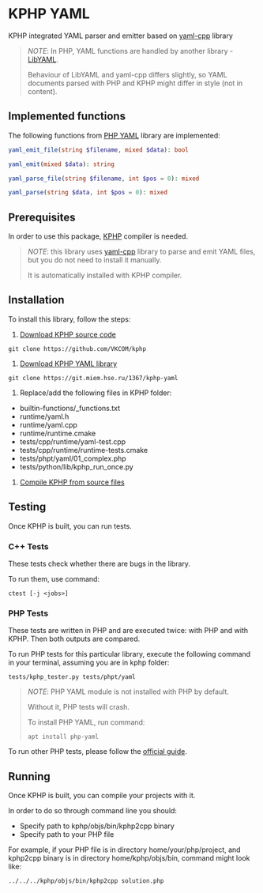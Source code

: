 # KPHP YAML

KPHP integrated YAML parser and emitter based on [yaml-cpp](https://github.com/jbeder/yaml-cpp) library

> *NOTE*: In PHP, YAML functions are handled by another library - [LibYAML](https://pyyaml.org/wiki/LibYAML).
> 
> Behaviour of LibYAML and yaml-cpp differs slightly, so YAML documents parsed with PHP and KPHP might differ in style (not in content).

## Implemented functions

The following functions from [PHP YAML](https://www.php.net/manual/ru/book.yaml.php) library are implemented: 

```php
yaml_emit_file(string $filename, mixed $data): bool

yaml_emit(mixed $data): string

yaml_parse_file(string $filename, int $pos = 0): mixed

yaml_parse(string $data, int $pos = 0): mixed
```

## Prerequisites

In order to use this package, [KPHP](https://vkcom.github.io/kphp) compiler is needed.

> *NOTE*: this library uses [yaml-cpp](https://github.com/jbeder/yaml-cpp) library to parse and emit YAML files, but you do not need to install it manually.
> 
> It is automatically installed with KPHP compiler.

## Installation

To install this library, follow the steps:

1. [Download KPHP source code](https://github.com/VKCOM/kphp)
```shell
git clone https://github.com/VKCOM/kphp
```

1. [Download KPHP YAML library](https://git.miem.hse.ru/1367/kphp-yaml)
```shell
git clone https://git.miem.hse.ru/1367/kphp-yaml
```

1. Replace/add the following files in KPHP folder:
- builtin-functions/_functions.txt
- runtime/yaml.h
- runtime/yaml.cpp
- runtime/runtime.cmake
- tests/cpp/runtime/yaml-test.cpp
- tests/cpp/runtime/runtime-tests.cmake
- tests/phpt/yaml/01_complex.php
- tests/python/lib/kphp_run_once.py

1. [Compile KPHP from source files](https://vkcom.github.io/kphp/kphp-internals/developing-and-extending-kphp/compiling-kphp-from-sources.html)

## Testing

Once KPHP is built, you can run tests.

### C++ Tests

These tests check whether there are bugs in the library.

To run them, use command:
```shell
ctest [-j <jobs>]
```

### PHP Tests

These tests are written in PHP and are executed twice: with PHP and with KPHP. Then both outputs are compared.

To run PHP tests for this particular library, execute the following command in your terminal, assuming you are in kphp folder:

```shell
tests/kphp_tester.py tests/phpt/yaml
```

> *NOTE*: PHP YAML module is not installed with PHP by default.
> 
> Without it, PHP tests will crash.
> 
> To install PHP YAML, run command:
> ```shell
> apt install php-yaml
> ```

To run other PHP tests, please follow the [official guide](https://vkcom.github.io/kphp/kphp-internals/developing-and-extending-kphp/writing-and-running-tests.html#4-testing-compiler-and-runtime-compare-kphp-and-php).

## Running

Once KPHP is built, you can compile your projects with it. 

In order to do so through command line you should:

- Specify path to kphp/objs/bin/kphp2cpp binary
- Specify path to your PHP file

For example, if your PHP file is in directory home/your/php/project, and kphp2cpp binary is in directory home/kphp/objs/bin, command might look like: 
```shell
../../../kphp/objs/bin/kphp2cpp solution.php
```


